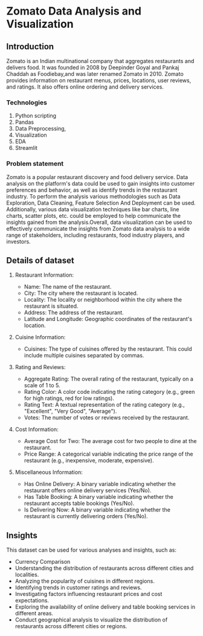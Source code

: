 # Zomato Data Analysis and Visualization

## Introduction

Zomato is an Indian multinational company that aggregates restaurants and delivers food. It was founded in 2008 by Deepinder Goyal and Pankaj Chaddah as Foodiebay,and was later renamed Zomato in 2010. Zomato provides information on restaurant menus, prices, locations, user reviews, and ratings. It also offers online ordering and delivery services.

### Technologies
1. Python scripting
2. Pandas
3. Data Preprocessing,
4. Visualization
5. EDA
6. Streamlit

### Problem statement

Zomato is a popular restaurant discovery and food delivery service. Data analysis on
the platform's data could be used to gain insights into customer preferences and
behavior, as well as identify trends in the restaurant industry. To perform the analysis
various methodologies such as Data Exploration, Data Cleaning, Feature Selection
And Deployment can be used. Additionally, various data visualization techniques like
bar charts, line charts, scatter plots, etc. could be employed to help communicate the
insights gained from the analysis.Overall, data visualization can be used to effectively
communicate the insights from Zomato data analysis to a wide range of stakeholders,
including restaurants, food industry players, and investors.

## Details of dataset 
1. Restaurant Information:
    - Name: The name of the restaurant.
    - City: The city where the restaurant is located.
    - Locality: The locality or neighborhood within the city where the restaurant is situated.
    - Address: The address of the restaurant.
    - Latitude and Longitude: Geographic coordinates of the restaurant's location.

2. Cuisine Information:
    - Cuisines: The type of cuisines offered by the restaurant. This could include multiple cuisines separated by commas.

3. Rating and Reviews:
    - Aggregate Rating: The overall rating of the restaurant, typically on a scale of 1 to 5.
    - Rating Color: A color code indicating the rating category (e.g., green for high ratings, red for low ratings).
    - Rating Text: A textual representation of the rating category (e.g., "Excellent", "Very Good", "Average").
    - Votes: The number of votes or reviews received by the restaurant.

4. Cost Information:
    - Average Cost for Two: The average cost for two people to dine at the restaurant.
    - Price Range: A categorical variable indicating the price range of the restaurant (e.g., inexpensive, moderate, expensive).

5. Miscellaneous Information:
    - Has Online Delivery: A binary variable indicating whether the restaurant offers online delivery services (Yes/No).
    - Has Table Booking: A binary variable indicating whether the restaurant accepts table bookings (Yes/No).
    - Is Delivering Now: A binary variable indicating whether the restaurant is currently delivering orders (Yes/No).

## Insights 

This dataset can be used for various analyses and insights, such as:

  -  Currency Comparison
  -  Understanding the distribution of restaurants across different cities and localities.
  - Analyzing the popularity of cuisines in different regions.
  - Identifying trends in customer ratings and reviews.
  - Investigating factors influencing restaurant prices and cost expectations.
  - Exploring the availability of online delivery and table booking services in different areas.
  - Conduct geographical analysis to visualize the distribution of restaurants across different cities or regions.


